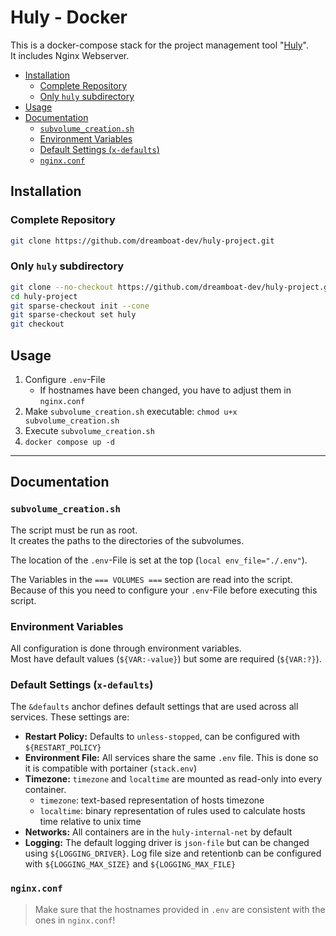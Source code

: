 # Huly - Docker

This is a docker-compose stack for the project management tool "[Huly](https://huly.io/)".  
It includes Nginx Webserver.

- [Installation](#installation)
  - [Complete Repository](#complete-repository)
  - [Only `huly` subdirectory](#only-huly-subdirectory)
- [Usage](#usage)
- [Documentation](#documentation)
  - [`subvolume_creation.sh`](#subvolume_creationsh)
  - [Environment Variables](#environment-variables)
  - [Default Settings (`x-defaults`)](#default-settings-x-defaults)
  - [`nginx.conf`](#nginxconf)

## Installation

### Complete Repository

```bash
git clone https://github.com/dreamboat-dev/huly-project.git
```

### Only `huly` subdirectory

```bash
git clone --no-checkout https://github.com/dreamboat-dev/huly-project.git
cd huly-project
git sparse-checkout init --cone
git sparse-checkout set huly
git checkout
```

## Usage

1. Configure `.env`-File
   - If hostnames have been changed, you have to adjust them in `nginx.conf`
1. Make `subvolume_creation.sh` executable: `chmod u+x subvolume_creation.sh`
1. Execute `subvolume_creation.sh`
1. `docker compose up -d`

---

## Documentation

### `subvolume_creation.sh`

The script must be run as root.  
It creates the paths to the directories of the subvolumes.  

The location of the `.env`-File is set at the top (`local env_file="./.env"`).

The Variables in the `=== VOLUMES ===` section are read into the script.  
Because of this you need to configure your `.env`-File before executing this script.

### Environment Variables

All configuration is done through environment variables.  
Most have default values (`${VAR:-value}`) but some are required (`${VAR:?}`).  

### Default Settings (`x-defaults`)

The `&defaults` anchor defines default settings that are used across all services. These settings are:
- **Restart Policy:** Defaults to `unless-stopped`, can be configured with `${RESTART_POLICY}`
- **Environment File:** All services share the same `.env` file. This is done so it is compatible with portainer (`stack.env`)
- **Timezone:** `timezone` and `localtime` are mounted as read-only into every container.
  - `timezone`: text-based representation of hosts timezone
  - `localtime`: binary representation of rules used to calculate hosts time relative to unix time
- **Networks:** All containers are in the `huly-internal-net` by default
- **Logging:** The default logging driver is `json-file` but can be changed using `${LOGGING_DRIVER}`. Log file size and retentionb can be configured with `${LOGGING_MAX_SIZE}` and `${LOGGING_MAX_FILE}`

### `nginx.conf`

> Make sure that the hostnames provided in `.env` are consistent with the ones in `nginx.conf`!